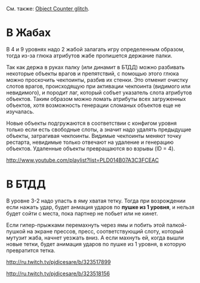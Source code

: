 См. также: [Object Counter glitch](ObjectCounter.md).

# В Жабах #

В 4 и 9 уровнях надо 2 жабой залагать игру определенным образом, тогда из-за глюка атрибутов жабе пропишется держание палки.

Так как держа в руках палку (или динамит в БТДД) можно разбивать некоторые объекты врагов и препятствий, с помощью этого глюка можно проскочить чекпоинты, разбив их стенки. Это отменит очистку слотов врагов, происходящую при активации чекпоинта (видимого или невидимого), и породит лаг, который собъет указатель слота атрибутов объектов. Таким образом можно ломать атрибуты всех загруженных объектов, хотя возможность генерации сломаных объектов еще не изучалась.

Новые объекты подгружаются в соответствии с конфигом уровня только если есть свободные слоты, а значит надо удалять предыдущие объекты, затрагивая чекпоинты. Видимые чекпоинты меняют точку рестарта, невидимые только отвечают на удаление и генерацию объектов. Удаленные объекты превращаются во взрывы (ID = 4).

http://www.youtube.com/playlist?list=PLD014B07A3C3FCEAC

# В БТДД #

В уровне 3-2 надо упасть в яму хватая тетку. Тогда при возрождении если нажать удар, будет анмация ударов по **пушке из 1 уровня**, и нельзя будет сойти с места, пока партнер не побьет или не кинет.

Если гипер-прыжками перемахнуть через ямы и побить этой палкой-пушкой на экране прессов, пресс, соответствующий слоту, который мутузит жаба, начнет уезжать вниз. А если махнуть ей, когда вышли новые тетки, будет анимация ударов по пушке из 1 уровня, в которую превратится тетка.

http://ru.twitch.tv/pjdicesare/b/323517899

http://ru.twitch.tv/pjdicesare/b/323518156
